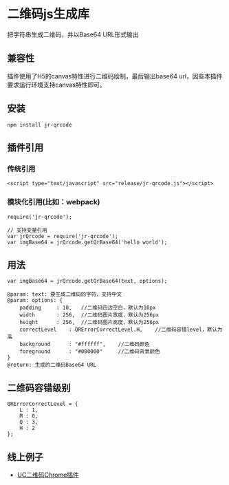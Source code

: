 # 二维码js生成库 #
把字符串生成二维码，并以Base64 URL形式输出

## 兼容性 ##
插件使用了H5的canvas特性进行二维码绘制，最后输出base64 url，因些本插件要求运行环境支持canvas特性即可。

## 安装 ##
	npm install jr-qrcode

## 插件引用 ##
### 传统引用 ###

	<script type="text/javascript" src="release/jr-qrcode.js"></script>

### 模块化引用(比如：webpack) ###

	require('jr-qrcode');

    // 支持变量引用
    var jrQrcode = require('jr-qrcode');
    var imgBase64 = jrQrcode.getQrBase64('hello world');

## 用法 ##
    var imgBase64 = jrQrcode.getQrBase64(text, options);

    @param: text: 要生成二维码的字符，支持中文
    @param: options: {
        padding		: 10,   //二维码四边空白，默认为10px
        width		: 256,  //二维码图片宽度，默认为256px
        height		: 256,  //二维码图片高度，默认为256px
        correctLevel	: QRErrorCorrectLevel.H,    //二维码容错level，默认为高
        background      : "#ffffff",    //二维码颜色
        foreground      : "#000000"     //二维码背景颜色
    }
    @return: 生成的二维码Base64 URL

## 二维码容错级别 ##
    QRErrorCorrectLevel = {
    	L : 1,
    	M : 0,
    	Q : 3,
    	H : 2
    };

## 线上例子  
*	[UC二维码Chrome插件](https://chrome.google.com/webstore/detail/uc-qr-code/nhelohnehpahakjoklmodmogclacjgdj?spm=0.0.0.0.Xew8fP&hl=zh-CN "UC二维码Chrome插件")
